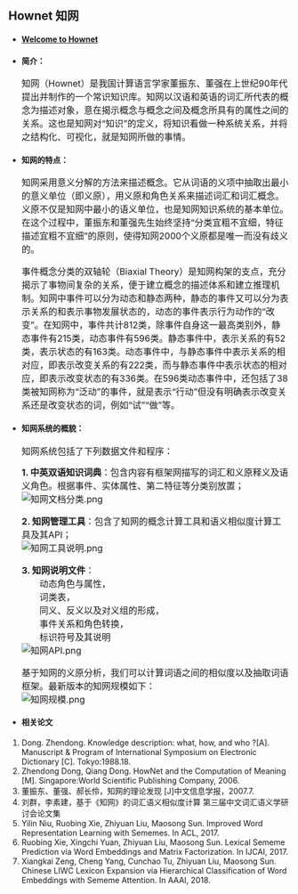 ## Hownet 知网

- #### [Welcome to  Hownet](http://www.keenage.com/html/c_index.html)
- #### 简介：
    <font size=3>知网（Hownet）是我国计算语言学家董振东、董强在上世纪90年代提出并制作的一个常识知识库。知网以汉语和英语的词汇所代表的概念为描述对象，意在揭示概念与概念之间及概念所具有的属性之间的关系。这也是知网对“知识”的定义，将知识看做一种系统关系，并将之结构化、可视化，就是知网所做的事情。
</font>

- #### 知网的特点：
    <font size=3>知网采用意义分解的方法来描述概念。它从词语的义项中抽取出最小的意义单位（即义原），用义原和角色关系来描述词汇和词汇概念。义原不仅是知网中最小的语义单位，也是知网知识系统的基本单位。在这个过程中，董振东和董强先生始终坚持“分类宜粗不宜细，特征描述宜粗不宜细”的原则，使得知网2000个义原都是唯一而没有歧义的。
    
    事件概念分类的双轴轮（Biaxial Theory）是知网构架的支点，充分揭示了事物间复杂的关系，便于建立概念的描述体系和建立推理机制。知网中事件可以分为动态和静态两种，静态的事件又可以分为表示关系的和表示事物发展状态的，动态的事件表示行为动作的“改变”。在知网中，事件共计812类，除事件自身这一最高类别外，静态事件有215类，动态事件有596类。静态事件中，表示关系的有52类，表示状态的有163类。动态事件中，与静态事件中表示关系的相对应，即表示改变关系的有222类，而与静态事件中表示状态的相对应，即表示改变状态的有336类。在596类动态事件中，还包括了38类被知网称为“泛动”的事件，就是表示“行动”但没有明确表示改变关系还是改变状态的词，例如“试”“做”等。
</font>
    
- #### 知网系统的概貌：
    <font size=3>知网系统包括了下列数据文件和程序：</p>**1. 中英双语知识词典**：包含内容有框架网描写的词汇和义原释义及语义角色。根据事件、实体属性、第二特征等分类别放置；</br>![知网文档分类.png](http://upload-images.jianshu.io/upload_images/1860473-4335a921b805dd99.png?imageMogr2/auto-orient/strip%7CimageView2/2/w/600)</p>**2. 知网管理工具**：包含了知网的概念计算工具和语义相似度计算工具及其API；</br>![知网工具说明.png](http://upload-images.jianshu.io/upload_images/1860473-e62e328883beed62.png?imageMogr2/auto-orient/strip%7CimageView2/2/w/600)</p>**3. 知网说明文件**：</br>&emsp;&emsp;动态角色与属性，</br>&emsp;&emsp;词类表，</br>&emsp;&emsp;同义、反义以及对义组的形成，</br>&emsp;&emsp;事件关系和角色转换，</br>&emsp;&emsp;标识符号及其说明</br>![知网API.png](http://upload-images.jianshu.io/upload_images/1860473-8f417c46ce998a46.png?imageMogr2/auto-orient/strip%7CimageView2/2/w/600)</p>

    基于知网的义原分析，我们可以计算词语之间的相似度以及抽取词语框架。最新版本的知网规模如下：</br>
![知网规模.png](http://upload-images.jianshu.io/upload_images/1860473-d06e4cc6e823718b.png?imageMogr2/auto-orient/strip%7CimageView2/2/w/600)

</font>

- #### 相关论文
1. Dong. Zhendong. Knowledge description: what, how, and who ?[A]. Manuscript & Program of International Symposium on Electronic Dictionary [C]. Tokyo:1988.18.
2. Zhendong Dong, Qiang Dong. HowNet and the Computation of Meaning [M]. Singapore:World Scientific Publishing Company, 2006.
3. 董振东、董强、郝长伶，知网的理论发现 [J]中文信息学报，2007.7.
4. 刘群，李素建，基于《知网》的词汇语义相似度计算 第三届中文词汇语义学研讨会论文集
5. Yilin Niu, Ruobing Xie, Zhiyuan Liu, Maosong Sun. Improved Word Representation Learning with Sememes. In ACL, 2017.
6. Ruobing Xie, Xingchi Yuan, Zhiyuan Liu, Maosong Sun. Lexical Sememe Prediction via Word Embeddings and Matrix Factorization. In IJCAI, 2017.
7. Xiangkai Zeng, Cheng Yang, Cunchao Tu, Zhiyuan Liu, Maosong Sun. Chinese LIWC Lexicon Expansion via Hierarchical Classification of Word Embeddings with Sememe Attention. In AAAI, 2018.
